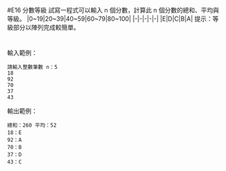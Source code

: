 #E16	分數等級
試寫一程式可以輸入 n 個分數，計算此 n 個分數的總和、平均與等級。
|0~19|20~39|40~59|60~79|80~100|
|-|-|-|-|-|
|E|D|C|B|A|
提示：等級部分以陣列完成較簡單。
#
輸入範例： 
```
請輸入整數筆數 n：5
18
92
70
37
43
```
輸出範例：
```
總和：260 平均：52 
18：E
92：A
70：B
37：D
43：C
```
